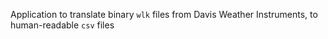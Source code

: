 Application to translate binary `wlk` files from Davis Weather Instruments, to human-readable `csv` files